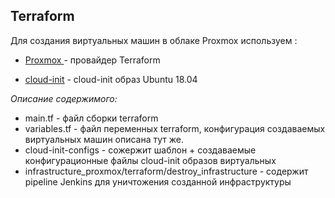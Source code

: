 ## Terraform

Для создания виртуальных машин в облаке Proxmox используем :

- [Proxmox ](https://registry.terraform.io/providers/Telmate/proxmox/latest) - провайдер Terraform

- [cloud-init](https://cloud-init.io/) - cloud-init образ Ubuntu 18.04

_Описание содержимого:_

- main.tf - файл сборки terraform
- variables.tf - файл переменных terraform, конфигурация создаваемых виртуальных машин описана тут же.
- cloud-init-configs - сожержит шаблон + создаваемые конфигурационные файлы cloud-init образов виртуальных
- infrastructure_proxmox/terraform/destroy_infrastructure - содержит pipeline Jenkins для уничтожения созданной инфраструктуры
